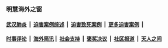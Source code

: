 
### 明慧海外之窗

####  [武汉肺炎](indexes/365.md?t=01301100) &nbsp;|&nbsp;  [迫害案例综述](indexes/328.md?t=01301100) &nbsp;|&nbsp; [迫害致死案例](indexes/277.md?t=01301100)  &nbsp;|&nbsp; [更多迫害案例](indexes/81.md?t=01301100)  &nbsp;|&nbsp; 
####  [时事评论](indexes/251.md?t=01301100) &nbsp;|&nbsp; [海外简讯](indexes/245.md?t=01301100)&nbsp;|&nbsp;  [社会支持](indexes/140.md?t=01301100) &nbsp;|&nbsp; [褒奖决议](indexes/282.md?t=01301100) &nbsp;|&nbsp; [社区报道](indexes/91.md?t=01301100)  &nbsp;|&nbsp; [天人之间](indexes/78.md?t=01301100) 

